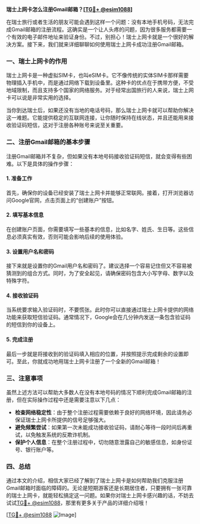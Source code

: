 **瑞士上网卡怎么注册Gmail邮箱？[[TG💪+ @esim1088](https://t.me/s/esim1088)]**

在瑞士旅行或者生活的朋友可能会遇到这样一个问题：没有本地手机号码，无法完成Gmail邮箱的注册流程。这确实是一个让人头疼的问题，因为很多服务都需要一个有效的电子邮件地址来验证身份。不过，别担心！瑞士上网卡就是一个很好的解决方案。接下来，我们就来详细聊聊如何使用瑞士上网卡成功注册Gmail邮箱。

### 一、瑞士上网卡的作用

瑞士上网卡是一种虚拟SIM卡，也叫eSIM卡。它不像传统的实体SIM卡那样需要物理插入手机中，而是通过网络下载到设备里。这种卡的优点在于携带方便，不受地域限制，而且支持多个国家的网络服务。对于经常出国旅行的人来说，瑞士上网卡可以说是非常实用的选择。

当你到达瑞士后，如果还没有当地的电话号码，那么瑞士上网卡就可以帮助你解决这一难题。它能提供稳定的互联网连接，让你随时保持在线状态，并且还能用来接收验证码短信，这对于注册各种账号来说至关重要。

### 二、注册Gmail邮箱的基本步骤

注册Gmail邮箱并不复杂，但如果没有本地号码接收验证码短信，就会变得有些困难。以下是具体的操作步骤：

#### 1. 准备工作

首先，确保你的设备已经安装了瑞士上网卡并能够正常联网。接着，打开浏览器访问Google官网，点击页面上的“创建账户”按钮。

#### 2. 填写基本信息

在创建账户页面，你需要填写一些基本的信息，比如名字、姓氏、生日等。这些信息必须真实有效，否则可能会影响后续的使用体验。

#### 3. 设置用户名和密码

接下来就是设置你的Gmail用户名和密码了。建议选择一个容易记住但又不容易被猜测到的组合方式。同时，为了安全起见，请确保密码包含大小写字母、数字以及特殊字符。

#### 4. 接收验证码

当系统要求输入验证码时，不要慌张。此时你可以直接通过瑞士上网卡提供的网络功能来获取短信验证码。通常情况下，Google会在几分钟内发送一条包含验证码的短信到你的设备上。

#### 5. 完成注册

最后一步就是将接收到的验证码填入相应的位置，并按照提示完成剩余的设置即可。至此，你就成功地用瑞士上网卡注册了一个全新的Gmail邮箱！

### 三、注意事项

虽然上述方法可以帮助大多数人在没有本地号码的情况下顺利完成Gmail邮箱的注册，但在实际操作过程中还是需要注意以下几点：

- **检查网络稳定性**：由于整个注册过程需要依赖于良好的网络环境，因此请务必保证瑞士上网卡所提供的信号足够强大。
- **避免频繁尝试**：如果第一次未能成功接收验证码，请耐心等待一段时间后再重试，以免触发系统的反欺诈机制。
- **保护个人信息**：在整个注册过程中，切勿随意泄露自己的敏感信息，如身份证号、银行账户等。

### 四、总结

通过本文的介绍，相信大家已经了解到了瑞士上网卡是如何帮助我们克服注册Gmail邮箱时面临的障碍的。无论是短期游客还是长期居住者，只要拥有一张可靠的瑞士上网卡，就能轻松搞定这一问题。如果你对瑞士上网卡感兴趣的话，不妨去试试[TG💪+ @esim1088](https://t.me/s/esim1088)，那里有更多关于产品的详细介绍哦！

[[TG💪+ @esim1088](https://t.me/s/esim1088) ![Image](https://i.postimg.cc/4NQfJmqS/Snipaste-2025-05-13-00-14-12.png)]
